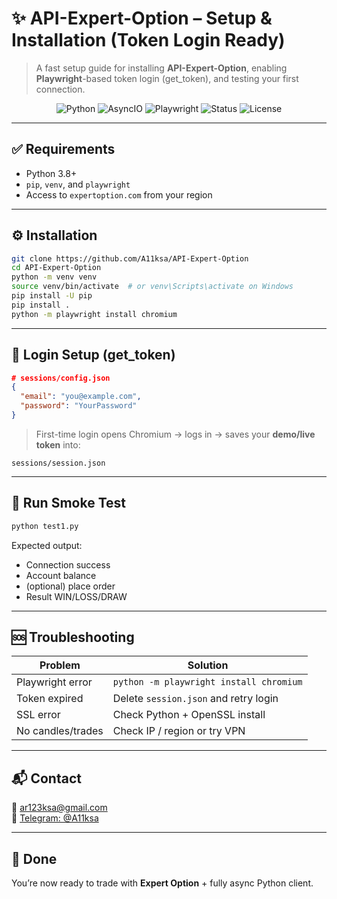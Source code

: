 # ✨ API-Expert-Option – Setup & Installation (Token Login Ready)

> A fast setup guide for installing **API-Expert-Option**, enabling **Playwright**-based token login (get_token), and testing your first connection.

<p align="center">
  <img alt="Python" src="https://img.shields.io/pypi/pyversions/pandas?label=python&logo=python" />
  <img alt="AsyncIO" src="https://img.shields.io/badge/Framework-AsyncIO-informational" />
  <img alt="Playwright" src="https://img.shields.io/badge/Login-Playwright-blue" />
  <img alt="Status" src="https://img.shields.io/badge/Status-Stable-success" />
  <img alt="License" src="https://img.shields.io/github/license/A11ksa/API-Expert-Option" />
</p>

---

## ✅ Requirements

- Python 3.8+
- `pip`, `venv`, and `playwright`
- Access to `expertoption.com` from your region

---

## ⚙️ Installation

```bash
git clone https://github.com/A11ksa/API-Expert-Option
cd API-Expert-Option
python -m venv venv
source venv/bin/activate  # or venv\Scripts\activate on Windows
pip install -U pip
pip install .
python -m playwright install chromium
```

---

## 🔐 Login Setup (get_token)

```json
# sessions/config.json
{
  "email": "you@example.com",
  "password": "YourPassword"
}
```

> First-time login opens Chromium → logs in → saves your **demo/live token** into:
```
sessions/session.json
```

---

## 🧪 Run Smoke Test

```bash
python test1.py
```

Expected output:
- Connection success
- Account balance
- (optional) place order
- Result WIN/LOSS/DRAW

---

## 🆘 Troubleshooting

| Problem               | Solution                                 |
|-----------------------|------------------------------------------|
| Playwright error      | `python -m playwright install chromium`  |
| Token expired         | Delete `session.json` and retry login    |
| SSL error             | Check Python + OpenSSL install           |
| No candles/trades     | Check IP / region or try VPN             |

---

## 📬 Contact

📧 [ar123ksa@gmail.com](mailto:ar123ksa@gmail.com)  
💬 [Telegram: @A11ksa](https://t.me/A11ksa)

---

## 🏁 Done

You’re now ready to trade with **Expert Option** + fully async Python client.
